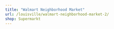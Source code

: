 ```yaml
---
title: "Walmart Neighborhood Market"
url: /louisville/walmart-neighborhood-market-2/
shop: Supermarkt
---
```

